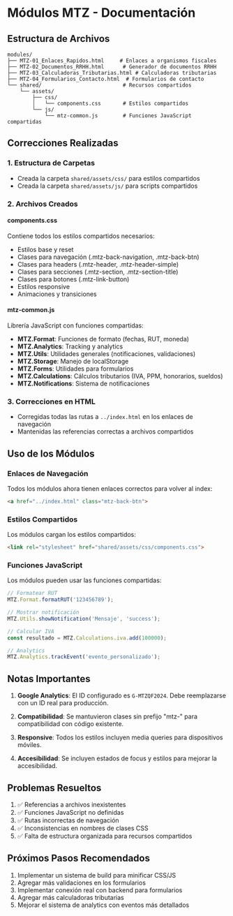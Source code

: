 # Módulos MTZ - Documentación

## Estructura de Archivos

```
modules/
├── MTZ-01_Enlaces_Rapidos.html     # Enlaces a organismos fiscales
├── MTZ-02_Documentos_RRHH.html      # Generador de documentos RRHH
├── MTZ-03_Calculadoras_Tributarias.html # Calculadoras tributarias
├── MTZ-04_Formularios_Contacto.html  # Formularios de contacto
└── shared/                          # Recursos compartidos
    └── assets/
        ├── css/
        │   └── components.css       # Estilos compartidos
        └── js/
            └── mtz-common.js        # Funciones JavaScript compartidas
```

## Correcciones Realizadas

### 1. Estructura de Carpetas
- Creada la carpeta `shared/assets/css/` para estilos compartidos
- Creada la carpeta `shared/assets/js/` para scripts compartidos

### 2. Archivos Creados

#### components.css
Contiene todos los estilos compartidos necesarios:
- Estilos base y reset
- Clases para navegación (.mtz-back-navigation, .mtz-back-btn)
- Clases para headers (.mtz-header, .mtz-header-simple)
- Clases para secciones (.mtz-section, .mtz-section-title)
- Clases para botones (.mtz-link-button)
- Estilos responsive
- Animaciones y transiciones

#### mtz-common.js
Librería JavaScript con funciones compartidas:
- **MTZ.Format**: Funciones de formato (fechas, RUT, moneda)
- **MTZ.Analytics**: Tracking y analytics
- **MTZ.Utils**: Utilidades generales (notificaciones, validaciones)
- **MTZ.Storage**: Manejo de localStorage
- **MTZ.Forms**: Utilidades para formularios
- **MTZ.Calculations**: Cálculos tributarios (IVA, PPM, honorarios, sueldos)
- **MTZ.Notifications**: Sistema de notificaciones

### 3. Correcciones en HTML
- Corregidas todas las rutas a `../index.html` en los enlaces de navegación
- Mantenidas las referencias correctas a archivos compartidos

## Uso de los Módulos

### Enlaces de Navegación
Todos los módulos ahora tienen enlaces correctos para volver al index:
```html
<a href="../index.html" class="mtz-back-btn">
```

### Estilos Compartidos
Los módulos cargan los estilos compartidos:
```html
<link rel="stylesheet" href="shared/assets/css/components.css">
```

### Funciones JavaScript
Los módulos pueden usar las funciones compartidas:
```javascript
// Formatear RUT
MTZ.Format.formatRUT('123456789');

// Mostrar notificación
MTZ.Utils.showNotification('Mensaje', 'success');

// Calcular IVA
const resultado = MTZ.Calculations.iva.add(100000);

// Analytics
MTZ.Analytics.trackEvent('evento_personalizado');
```

## Notas Importantes

1. **Google Analytics**: El ID configurado es `G-MTZQF2024`. Debe reemplazarse con un ID real para producción.

2. **Compatibilidad**: Se mantuvieron clases sin prefijo "mtz-" para compatibilidad con código existente.

3. **Responsive**: Todos los estilos incluyen media queries para dispositivos móviles.

4. **Accesibilidad**: Se incluyen estados de focus y estilos para mejorar la accesibilidad.

## Problemas Resueltos

1. ✅ Referencias a archivos inexistentes
2. ✅ Funciones JavaScript no definidas
3. ✅ Rutas incorrectas de navegación
4. ✅ Inconsistencias en nombres de clases CSS
5. ✅ Falta de estructura organizada para recursos compartidos

## Próximos Pasos Recomendados

1. Implementar un sistema de build para minificar CSS/JS
2. Agregar más validaciones en los formularios
3. Implementar conexión real con backend para formularios
4. Agregar más calculadoras tributarias
5. Mejorar el sistema de analytics con eventos más detallados
